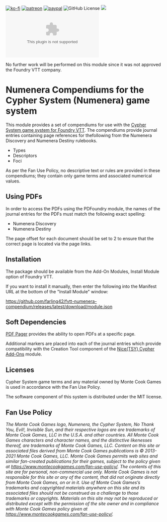 [![ko-fi](https://img.shields.io/badge/Ko--Fi-farling-success)](https://ko-fi.com/farling)
[![patreon](https://img.shields.io/badge/Patreon-amusingtime-success)](https://patreon.com/amusingtime)
[![paypal](https://img.shields.io/badge/Paypal-farling-success)](https://paypal.me/farling)
![GitHub License](https://img.shields.io/github/license/farling42/fvtt-numenera-compendium)
![](https://img.shields.io/badge/Foundry-v9-informational)
![Latest Release Download Count](https://img.shields.io/github/downloads/farling42/fvtt-numenera-compendium/latest/module.zip)

No further work will be performed on this module since it was not approved the Foundry VTT company.

# Numenera Compendiums for the Cypher System (Numenera) game system

This module provides a set of compendiums for use with the [Cypher System game system for Foundry VTT](https://foundryvtt.com/packages/cyphersystem/). The compendiums provide journal entries containing page references for thefollowing from the Numenera Discovery and Numenera Destiny rulebooks.

- Types
- Descriptors
- Foci

As per the Fan Use Policy, no descriptive text or rules are provided in these compendiums; they contain only game terms and associated numerical values.

## Using PDFs

In order to access the PDFs using the PDFoundry module, the names of the journal entries for the PDFs must match the following exact spelling:

- Numenera Discovery
- Numenera Destiny

The page offset for each document should be set to 2 to ensure that the correct page is located via the page links.

## Installation

The package should be available from the Add-On Modules, Install Module option of Foundry VTT.

If you want to install it manually, then enter the following into the Manifest URL at the bottom of the "Install Module" window:

https://github.com/farling42/fvtt-numenera-compendium/releases/latest/download/module.json

## Soft Dependencies

[PDF Pager](https://github.com/farling42/fvtt-pdf-pager/releases/latest/download/module.json) provides the ability to open PDFs at a specific page.

Additional markers are placed into each of the journal entries which provide compatibility with the Creation Tool component of the [Nice(TSY) Cypher Add-Ons](https://github.com/NiceTSY/nice-cypher-add-ons) module.

## Licenses

Cypher System game terms and any material owned by Monte Cook Games is used in accordance with the Fan Use Policy.

The software component of this system is distributed under the MIT license.

## Fan Use Policy

*The Monte Cook Games logo, Numenera, the Cypher System, No Thank You, Evil!, Invisible Sun, and their respective logos are are trademarks of Monte Cook Games, LLC in the U.S.A. and other countries. All Monte Cook Games characters and character names, and the distinctive likenesses thereof, are trademarks of Monte Cook Games, LLC. Content on this site or associated files derived from Monte Cook Games publications is © 2013-2021 Monte Cook Games, LLC. Monte Cook Games permits web sites and similar fan-created publications for their games, subject to the policy given at https://www.montecookgames.com/fan-use-policy/. The contents of this site are for personal, non-commercial use only. Monte Cook Games is not responsible for this site or any of the content, that did not originate directly from Monte Cook Games, on or in it. Use of Monte Cook Games’s trademarks and copyrighted materials anywhere on this site and its associated files should not be construed as a challenge to those trademarks or copyrights. Materials on this site may not be reproduced or distributed except with the permission of the site owner and in compliance with Monte Cook Games policy given at https://www.montecookgames.com/fan-use-policy/.*
